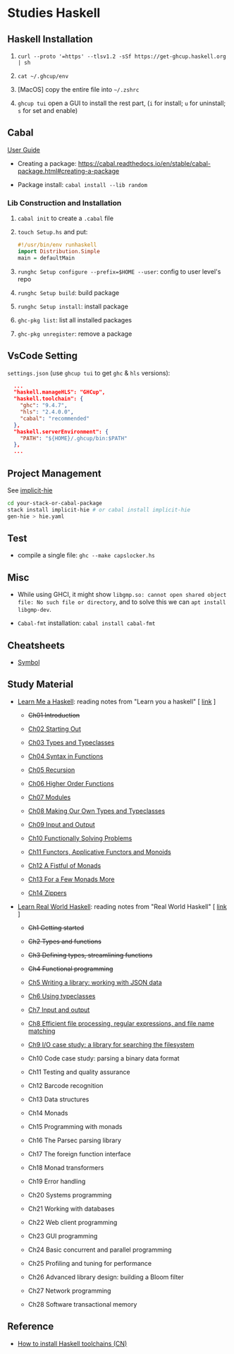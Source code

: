 # Studies Haskell

## Haskell Installation

1. `curl --proto '=https' --tlsv1.2 -sSf https://get-ghcup.haskell.org | sh`

2. `cat ~/.ghcup/env`

3. [MacOS] copy the entire file into `~/.zshrc`

4. `ghcup tui` open a GUI to install the rest part, (`i` for install; `u` for uninstall; `s` for set and enable)

## Cabal

[User Guide](https://cabal.readthedocs.io/en/stable/index.html)

- Creating a package: <https://cabal.readthedocs.io/en/stable/cabal-package.html#creating-a-package>

- Package install: `cabal install --lib random`

### Lib Construction and Installation

1. `cabal init` to create a `.cabal` file

1. `touch Setup.hs` and put:

    ```hs
    #!/usr/bin/env runhaskell
    import Distribution.Simple
    main = defaultMain
    ```

1. `runghc Setup configure --prefix=$HOME --user`: config to user level's repo

1. `runghc Setup build`: build package

1. `runghc Setup install`: install package

1. `ghc-pkg list`: list all installed packages

1. `ghc-pkg unregister`: remove a package

## VsCode Setting

`settings.json` (use `ghcup tui` to get `ghc` & `hls` versions):

```json
  ...
  "haskell.manageHLS": "GHCup",
  "haskell.toolchain": {
    "ghc": "9.4.7",
    "hls": "2.4.0.0",
    "cabal": "recommended"
  },
  "haskell.serverEnvironment": {
    "PATH": "${HOME}/.ghcup/bin:$PATH"
  },
  ...
```

## Project Management

See [implicit-hie](https://github.com/Avi-D-coder/implicit-hie)

```sh
cd your-stack-or-cabal-package
stack install implicit-hie # or cabal install implicit-hie
gen-hie > hie.yaml
```

## Test

- compile a single file: `ghc --make capslocker.hs`

## Misc

- While using GHCI, it might show `libgmp.so: cannot open shared object file: No such file or directory`, and to solve this we can `apt install libgmp-dev`.

- `Cabal-fmt` installation: `cabal install cabal-fmt`

## Cheatsheets

- [Symbol](./cheatsheets/symbol.tex)

## Study Material

- [Learn Me a Haskell](./Learn%20Me%20a%20Haskell.pdf): reading notes from "Learn you a haskell" [ [link](http://learnyouahaskell.com/) ]

  - ~~Ch01 Introduction~~

  - [Ch02 Starting Out](./learn_me_a_haskell/Ch02%20Starting%20Out.tex)

  - [Ch03 Types and Typeclasses](./learn_me_a_haskell/Ch03%20Types%20and%20Typeclasses.tex)

  - [Ch04 Syntax in Functions](./learn_me_a_haskell/Ch04%20Syntax%20in%20Functions.tex)

  - [Ch05 Recursion](./learn_me_a_haskell/Ch05%20Recursion.tex)

  - [Ch06 Higher Order Functions](./learn_me_a_haskell/Ch06%20Higher%20Order%20Functions.tex)

  - [Ch07 Modules](./learn_me_a_haskell/Ch07%20Modules.tex)

  - [Ch08 Making Our Own Types and Typeclasses](./learn_me_a_haskell/Ch08%20Making%20Our%20Own%20Types%20and%20Typeclasses.tex)

  - [Ch09 Input and Output](./learn_me_a_haskell/Ch09%20Input%20and%20Output.tex)

  - [Ch10 Functionally Solving Problems](./learn_me_a_haskell/Ch10%20Functionally%20Solving%20Problems.tex)

  - [Ch11 Functors, Applicative Functors and Monoids](./learn_me_a_haskell/Ch11%20Functors,%20Applicative%20Functors%20and%20Monoids.tex)

  - [Ch12 A Fistful of Monads](./learn_me_a_haskell/Ch12%20A%20Fistful%20of%20Monads.tex)

  - [Ch13 For a Few Monads More](./learn_me_a_haskell/Ch13%20For%20a%20Few%20Monads%20More.tex)

  - [Ch14 Zippers](./learn_me_a_haskell/Ch14%20Zippers.tex)

- [Learn Real World Haskell](./Learn%20Real%20World%20Haskell.pdf): reading notes from "Real World Haskell" [ [link](https://book.realworldhaskell.org/read/) ]

  - ~~Ch1 Getting started~~

  - ~~Ch2 Types and functions~~

  - ~~Ch3 Defining types, streamlining functions~~

  - ~~Ch4 Functional programming~~

  - [Ch5 Writing a library: working with JSON data](./learn_real_world_haskell/Ch5%20Writing%20a%20library:%20working%20with%20JSON%20data.tex)

  - [Ch6 Using typeclasses](./learn_real_world_haskell/Ch6%20Using%20typeclasses.tex)

  - [Ch7 Input and output](./learn_real_world_haskell/Ch7%20Input%20and%20output.tex)

  - [Ch8 Efficient file processing, regular expressions, and file name matching](./learn_real_world_haskell/Ch8%20Efficient%20file%20processing,%20regular%20expressions,%20and%20file%20name%20matching.tex)

  - [Ch9 I/O case study: a library for searching the filesystem](./learn_real_world_haskell/Ch9%20IO%20case%20study:%20a%20library%20for%20searching%20the%20filesystem.tex)

  - Ch10 Code case study: parsing a binary data format

  - Ch11 Testing and quality assurance

  - Ch12 Barcode recognition

  - Ch13 Data structures

  - Ch14 Monads

  - Ch15 Programming with monads

  - Ch16 The Parsec parsing library

  - Ch17 The foreign function interface

  - Ch18 Monad transformers

  - Ch19 Error handling

  - Ch20 Systems programming

  - Ch21 Working with databases

  - Ch22 Web client programming

  - Ch23 GUI programming

  - Ch24 Basic concurrent and parallel programming

  - Ch25 Profiling and tuning for performance

  - Ch26 Advanced library design: building a Bloom filter

  - Ch27 Network programming

  - Ch28 Software transactional memory

## Reference

- [How to install Haskell toolchains (CN)](https://zhuanlan.zhihu.com/p/455688955)
